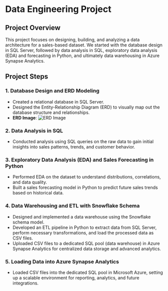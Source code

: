 # Data Engineering Project

## Project Overview
This project focuses on designing, building, and analyzing a data architecture for a sales-based dataset. We started with the database design in SQL Server, followed by data analysis in SQL, exploratory data analysis (EDA) and forecasting in Python, and ultimately data warehousing in Azure Synapse Analytics.

## Project Steps

### 1. Database Design and ERD Modeling
   - Created a relational database in SQL Server.
   - Designed the Entity-Relationship Diagram (ERD) to visually map out the database structure and relationships.
   - **ERD Image**: ![ERD Image]([path/to/your-image.png](https://github.com/AhmedAboelkasem/Amazon-Sales/blob/main/ERD%20image.png))

### 2. Data Analysis in SQL
   - Conducted analysis using SQL queries on the raw data to gain initial insights into sales patterns, trends, and customer behavior.
   
### 3. Exploratory Data Analysis (EDA) and Sales Forecasting in Python
   - Performed EDA on the dataset to understand distributions, correlations, and data quality.
   - Built a sales forecasting model in Python to predict future sales trends based on historical data.

### 4. Data Warehousing and ETL with Snowflake Schema
   - Designed and implemented a data warehouse using the Snowflake schema model.
   - Developed an ETL pipeline in Python to extract data from SQL Server, perform necessary transformations, and load the processed data as CSV files.
   - Uploaded CSV files to a dedicated SQL pool (data warehouse) in Azure Synapse Analytics for centralized data storage and advanced analytics.

### 5. Loading Data into Azure Synapse Analytics
   - Loaded CSV files into the dedicated SQL pool in Microsoft Azure, setting up a scalable environment for reporting, analytics, and future integrations.

